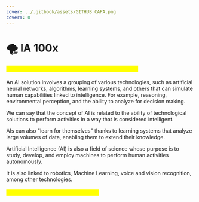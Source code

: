 ```yaml
---
cover: ../.gitbook/assets/GITHUB CAPA.png
coverY: 0
---
```


# 🌪 IA 100x

#### <mark style="color:yellow;">What is Artificial Intelligence and how does it work?</mark>

An AI solution involves a grouping of various technologies, such as artificial neural networks, algorithms, learning systems, and others that can simulate human capabilities linked to intelligence. For example, reasoning, environmental perception, and the ability to analyze for decision making.

We can say that the concept of AI is related to the ability of technological solutions to perform activities in a way that is considered intelligent.

AIs can also "learn for themselves" thanks to learning systems that analyze large volumes of data, enabling them to extend their knowledge.

Artificial Intelligence (AI) is also a field of science whose purpose is to study, develop, and employ machines to perform human activities autonomously.

It is also linked to robotics, Machine Learning, voice and vision recognition, among other technologies.

#### <mark style="color:yellow;">AI Development with First100x 2023</mark>
